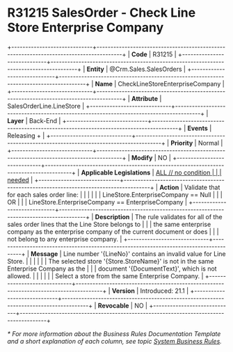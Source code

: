 ﻿---
erp.type: business-rule
erp.entity: Crm.Sales.SalesOrders
---

# R31215 SalesOrder - Check Line Store Enterprise Company
+-----------------------------+---------------------------------------------------------------------------------------+
| **Code**                    | R31215                                                                                |
+-----------------------------+---------------------------------------------------------------------------------------+
| **Entity**                  | @Crm.Sales.SalesOrders                                                                |
+-----------------------------+---------------------------------------------------------------------------------------+
| **Name**                    | CheckLineStoreEnterpriseCompany                                                       |
+-----------------------------+---------------------------------------------------------------------------------------+
| **Attribute**               | SalesOrderLine.LineStore                                                              |
+-----------------------------+---------------------------------------------------------------------------------------+
| **Layer**                   | Back-End                                                                              |
+-----------------------------+---------------------------------------------------------------------------------------+
| **Events**                  | Releasing +                                                                           |
+-----------------------------+---------------------------------------------------------------------------------------+
| **Priority**                | Normal                                                                                |
+-----------------------------+---------------------------------------------------------------------------------------+
| **Modify**                  | NO                                                                                    |
+-----------------------------+---------------------------------------------------------------------------------------+
| **Applicable Legislations** | [ALL // no condition                                                                  |
|                             | needed](xref:applicable-legislations)                                                 |
+-----------------------------+---------------------------------------------------------------------------------------+
| **Action**                  | Validate that for each sales order line:                                              |
|                             |                                                                                       |
|                             | LineStore.EnterpriseCompany == Null                                                   |
|                             | OR                                                                                    |
|                             | LineStore.EnterpriseCompany == EnterpriseCompany                                      |
+-----------------------------+---------------------------------------------------------------------------------------+
| **Description**             | The rule validates for all of the sales order lines that the Line Store belongs to    |
|                             | the same enterprise company as the enterprise company of the current document or does |
|                             | not belong to any enterprise company.                                                 |
+-----------------------------+---------------------------------------------------------------------------------------+
| **Message**                 | Line number \'{LineNo}\' contains an invalid value for Line Store.                    |
|                             |                                                                                       |
|                             | The selected store \'{Store.StoreName}\' is not in the same Enterprise Company as the |
|                             | document \'{DocumentText}\', which is not allowed.                                    |
|                             |                                                                                       |
|                             | Select a store from the same Enterprise Company.                                      |
+-----------------------------+---------------------------------------------------------------------------------------+
| **Version**                 | Introduced: 21.1                                                                      |
+-----------------------------+---------------------------------------------------------------------------------------+
| **Revocable**               | NO                                                                                    |
+-----------------------------+---------------------------------------------------------------------------------------+

*\* For more information about the Business Rules Documentation Template and a short explanation of each column, see
topic [System Business Rules](../templates/template-description-system-business-rules.md).*
